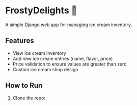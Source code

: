 # FrostyDelights 🍦

A simple Django web app for managing ice cream inventory.

## Features
- View ice cream inventory
- Add new ice cream entries (name, flavor, price)
- Price validation to ensure values are greater than zero
- Custom ice cream shop design

## How to Run
1. Clone the repo:
